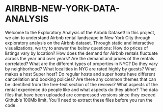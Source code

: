 # AIRBNB-NEW-YORK-DATA-ANALYSIS
Welcome to the Exploratory Analysis of the Airbnb Dataset! In this project, we aim to understand Airbnb rental landscape in New York City through exploratory analysis on the Airbnb dataset. Through static and interactive visualizations, we try to answer the below questions:  How do prices of listings vary by location? How does the demand for Airbnb rentals fluctuate across the year and over years? Are the demand and prices of the rentals correlated? What are the different types of properties in NYC? Do they vary by neighborhood? What localities in NYC are rated highly by guests? What makes a host Super host? Do regular hosts and super hosts have different cancellation and booking policies? Are there any common themes that can be identified from the free-text section of the reviews? What aspects of the rental experience do people like and what aspects do they abhor? The data files that have been uploaded are compressed versions since they exceed Github's 100Mb limit. You'll need to extract these files before you run the code.

